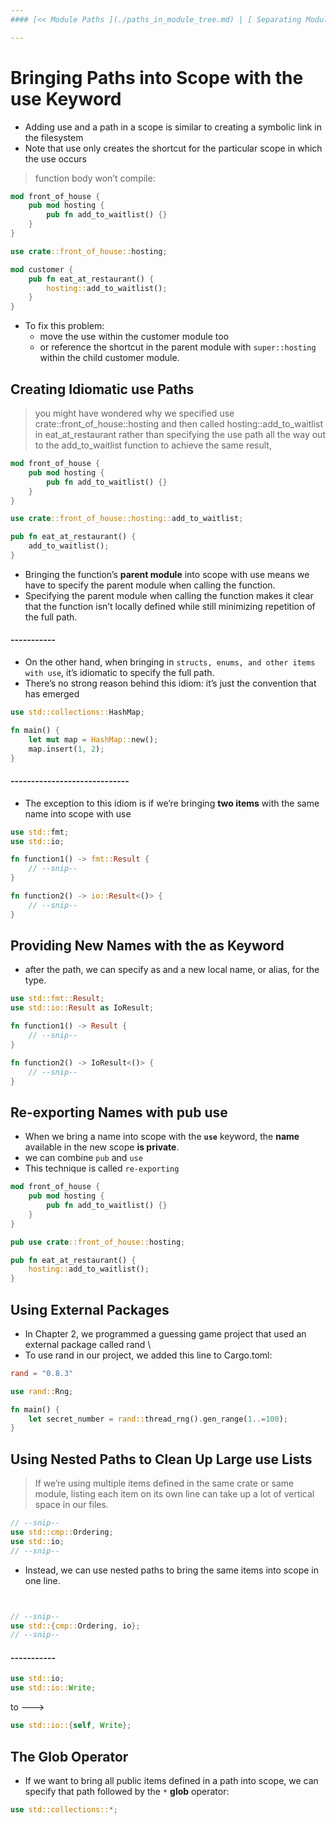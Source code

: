 ```yaml
---
#### [<< Module Paths ](./paths_in_module_tree.md) | [ Separating Modules into Different Files >>](./separating_modules.md)

---
```


# Bringing Paths into Scope with the use Keyword
* Adding use and a path in a scope is similar to creating a symbolic link in the filesystem
* Note that use only creates the shortcut for the particular scope in which the use occurs

>  function body won’t compile:
```rust
mod front_of_house {
    pub mod hosting {
        pub fn add_to_waitlist() {}
    }
}

use crate::front_of_house::hosting;

mod customer {
    pub fn eat_at_restaurant() {
        hosting::add_to_waitlist();
    }
}
```

* To fix this problem:
  * move the use within the customer module too
  * or reference the shortcut in the parent module with `super::hosting` within the child customer module.


## Creating Idiomatic use Paths
> you might have wondered why we specified use crate::front_of_house::hosting and then called hosting::add_to_waitlist in eat_at_restaurant rather than specifying the use path all the way out to the add_to_waitlist function to achieve the same result,
```rust
mod front_of_house {
    pub mod hosting {
        pub fn add_to_waitlist() {}
    }
}

use crate::front_of_house::hosting::add_to_waitlist;

pub fn eat_at_restaurant() {
    add_to_waitlist();
}
```
* Bringing the function’s **parent module** into scope with use means we have to specify the parent module when calling the function. 
* Specifying the parent module when calling the function makes it clear that the function isn’t locally defined while still minimizing repetition of the full path.

#### -----------
* On the other hand, when bringing in `structs, enums, and other items with use`, it’s idiomatic to specify the full path. 
* There’s no strong reason behind this idiom: it’s just the convention that has emerged

```rust
use std::collections::HashMap;

fn main() {
    let mut map = HashMap::new();
    map.insert(1, 2);
}
```
#### -----------------------------
* The exception to this idiom is if we’re bringing **two items** with the same name into scope with use 

```rust
use std::fmt;
use std::io;

fn function1() -> fmt::Result {
    // --snip--
}

fn function2() -> io::Result<()> {
    // --snip--
}
```


## Providing New Names with the as Keyword
* after the path, we can specify as and a new local name, or alias, for the type. 
```rust
use std::fmt::Result;
use std::io::Result as IoResult;

fn function1() -> Result {
    // --snip--
}

fn function2() -> IoResult<()> {
    // --snip--
}
```

## Re-exporting Names with pub use
* When we bring a name into scope with the **`use`** keyword, the **name** available in the new scope **is private**.
* we can combine `pub` and `use`
*  This technique is called `re-exporting` 

```rust
mod front_of_house {
    pub mod hosting {
        pub fn add_to_waitlist() {}
    }
}

pub use crate::front_of_house::hosting;

pub fn eat_at_restaurant() {
    hosting::add_to_waitlist();
}
```

## Using External Packages
* In Chapter 2, we programmed a guessing game project that used an external package called rand \
* To use rand in our project, we added this line to Cargo.toml:

```toml
rand = "0.8.3"
```

```rust
use rand::Rng;

fn main() {
    let secret_number = rand::thread_rng().gen_range(1..=100);
}

```

## Using Nested Paths to Clean Up Large use Lists
> If we’re using multiple items defined in the same crate or same module, listing each item on its own line can take up a lot of vertical space in our files.

```rust
// --snip--
use std::cmp::Ordering;
use std::io;
// --snip--
```

* Instead, we can use nested paths to bring the same items into scope in one line.
```rust


// --snip--
use std::{cmp::Ordering, io};
// --snip--
```

#### -----------
```rust
use std::io;
use std::io::Write;
```

to --->

```rust
use std::io::{self, Write};
```

## The Glob Operator
* If we want to bring all public items defined in a path into scope, we can specify that path followed by the `*` **glob** operator:

```rust
use std::collections::*;
```
